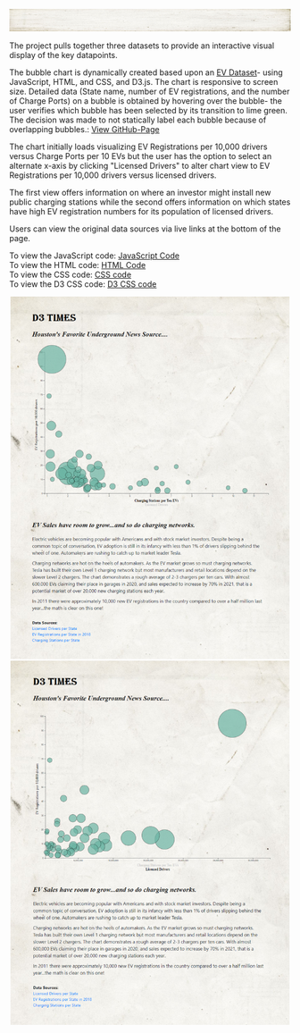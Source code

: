 <html>
<p align="center"><img width="100%" height="40px" src="Images/background.jpg"></p>            
<body>
<p>
The project pulls together three datasets to provide an interactive visual display of the key datapoints.

The bubble chart is dynamically created based upon an [EV Dataset](assets/data/EVs.csv)- using JavaScript, HTML, and CSS, and D3.js.  The chart is responsive to screen size. Detailed data (State name, number of EV registrations, and the number of Charge Ports) on a bubble is obtained by hovering over the bubble- the user verifies which bubble has been selected by its transition to lime green.  The decision was made to not statically label each bubble because of overlapping bubbles.: <a href="https://danawoodruff.github.io/d3-challenge/">View GitHub-Page</a><br>

The chart initially loads visualizing EV Registrations per 10,000 drivers versus Charge Ports per 10 EVs but the user has the option to select an alternate x-axis by clicking "Licensed Drivers" to alter chart view to EV Registrations per 10,000 drivers versus licensed drivers.

The first view offers information on where an investor might install new public charging stations while the second offers information on which states have high EV registration numbers for its population of licensed drivers.

Users can view the original data sources via live links at the bottom of the page.

To view the JavaScript code: [JavaScript Code](assets/js/app.js)<br>
To view the HTML code: [HTML Code](index.html)<br>
To view the CSS code: [CSS code](assets/css/style.css)<br>
To view the D3 CSS code: [D3 CSS code](assets/css/d3Style.css)</p>

<p align="center"><img width="500" height="auto" src="Images/pageview.PNG"> <img width="500" height="auto" src="Images/pageview2.PNG"></p>
</body>
</html>
